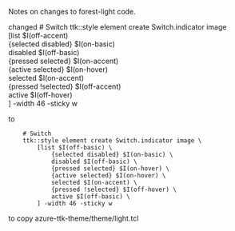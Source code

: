 Notes on changes to forest-light code.

changed 
        # Switch
        ttk::style element create Switch.indicator image \
            [list $I(off-accent) \
                {selected disabled} $I(on-basic) \
                disabled $I(off-basic) \
                {pressed selected} $I(on-accent) \
                {active selected} $I(on-hover) \
                selected $I(on-accent) \
                {pressed !selected} $I(off-accent) \
                active $I(off-hover) \
            ] -width 46 -sticky w

to

        # Switch
        ttk::style element create Switch.indicator image \
            [list $I(off-basic) \
                {selected disabled} $I(on-basic) \
                disabled $I(off-basic) \
                {pressed selected} $I(on-hover) \
                {active selected} $I(on-hover) \
                selected $I(on-accent) \
                {pressed !selected} $I(off-hover) \
                active $I(off-basic) \
            ] -width 46 -sticky w

to copy azure-ttk-theme/theme/light.tcl 